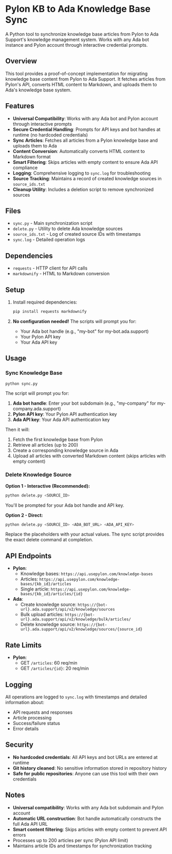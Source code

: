 # Pylon KB to Ada Knowledge Base Sync

A Python tool to synchronize knowledge base articles from Pylon to Ada Support's knowledge management system. Works with any Ada bot instance and Pylon account through interactive credential prompts.

## Overview

This tool provides a proof-of-concept implementation for migrating knowledge base content from Pylon to Ada Support. It fetches articles from Pylon's API, converts HTML content to Markdown, and uploads them to Ada's knowledge base system.

## Features

- **Universal Compatibility**: Works with any Ada bot and Pylon account through interactive prompts
- **Secure Credential Handling**: Prompts for API keys and bot handles at runtime (no hardcoded credentials)
- **Sync Articles**: Fetches all articles from a Pylon knowledge base and uploads them to Ada
- **Content Conversion**: Automatically converts HTML content to Markdown format
- **Smart Filtering**: Skips articles with empty content to ensure Ada API compliance
- **Logging**: Comprehensive logging to `sync.log` for troubleshooting
- **Source Tracking**: Maintains a record of created knowledge sources in `source_ids.txt`
- **Cleanup Utility**: Includes a deletion script to remove synchronized sources

## Files

- `sync.py` - Main synchronization script
- `delete.py` - Utility to delete Ada knowledge sources
- `source_ids.txt` - Log of created source IDs with timestamps
- `sync.log` - Detailed operation logs

## Dependencies

- `requests` - HTTP client for API calls
- `markdownify` - HTML to Markdown conversion

## Setup

1. Install required dependencies:
   ```bash
   pip install requests markdownify
   ```

2. **No configuration needed!** The scripts will prompt you for:
   - Your Ada bot handle (e.g., "my-bot" for my-bot.ada.support)
   - Your Pylon API key
   - Your Ada API key

## Usage

### Sync Knowledge Base
```bash
python sync.py
```

The script will prompt you for:
1. **Ada bot handle**: Enter your bot subdomain (e.g., "my-company" for my-company.ada.support)
2. **Pylon API key**: Your Pylon API authentication key
3. **Ada API key**: Your Ada API authentication key

Then it will:
1. Fetch the first knowledge base from Pylon
2. Retrieve all articles (up to 200)
3. Create a corresponding knowledge source in Ada
4. Upload all articles with converted Markdown content (skips articles with empty content)

### Delete Knowledge Source

**Option 1 - Interactive (Recommended):**
```bash
python delete.py <SOURCE_ID>
```
You'll be prompted for your Ada bot handle and API key.

**Option 2 - Direct:**
```bash
python delete.py <SOURCE_ID> <ADA_BOT_URL> <ADA_API_KEY>
```

Replace the placeholders with your actual values. The sync script provides the exact delete command at completion.

## API Endpoints

- **Pylon**: 
  - Knowledge bases: `https://api.usepylon.com/knowledge-bases`
  - Articles: `https://api.usepylon.com/knowledge-bases/{kb_id}/articles`
  - Single article: `https://api.usepylon.com/knowledge-bases/{kb_id}/articles/{id}`
- **Ada**: 
  - Create knowledge source: `https://{bot-url}.ada.support/api/v2/knowledge/sources`
  - Bulk upload articles: `https://{bot-url}.ada.support/api/v2/knowledge/bulk/articles/`
  - Delete knowledge source: `https://{bot-url}.ada.support/api/v2/knowledge/sources/{source_id}`

## Rate Limits

- **Pylon**:
  - GET `/articles`: 60 req/min
  - GET `/articles/{id}`: 20 req/min

## Logging

All operations are logged to `sync.log` with timestamps and detailed information about:
- API requests and responses
- Article processing
- Success/failure status
- Error details

## Security

- **No hardcoded credentials**: All API keys and bot URLs are entered at runtime
- **Git history cleaned**: No sensitive information stored in repository history
- **Safe for public repositories**: Anyone can use this tool with their own credentials

## Notes

- **Universal compatibility**: Works with any Ada bot subdomain and Pylon account
- **Automatic URL construction**: Bot handle automatically constructs the full Ada API URL
- **Smart content filtering**: Skips articles with empty content to prevent API errors
- Processes up to 200 articles per sync (Pylon API limit)
- Maintains article IDs and timestamps for synchronization tracking

